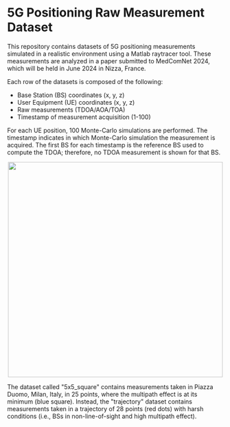 # 5G Positioning Raw Measurement Dataset 
This repository contains datasets of 5G positioning measurements simulated in a realistic environment using a Matlab raytracer tool.
These measurements are analyzed in a paper submitted to MedComNet 2024, which will be held in June 2024 in Nizza, France.

Each row of the datasets is composed of the following:
- Base Station (BS) coordinates (x, y, z)
- User Equipment (UE) coordinates (x, y, z)
- Raw measurements (TDOA/AOA/TOA)
- Timestamp of measurement acquisition (1-100)

For each UE position, 100 Monte-Carlo simulations are performed. The timestamp indicates in which Monte-Carlo simulation the measurement is acquired.
The first BS for each timestamp is the reference BS used to compute the TDOA; therefore, no TDOA measurement is shown for that BS.
<p align="center">
  <img src="https://github.com/Ita97/ICASSP2024_5G_pos_meas/assets/28793450/95bd75bd-5e05-445e-b456-8e47111b804e"  width="500"  /></center>
</p>
The dataset called "5x5_square" contains measurements taken in Piazza Duomo, Milan, Italy, in 25 points, where the multipath effect is at its minimum (blue square).
Instead, the "trajectory" dataset contains measurements taken in a trajectory of 28 points (red dots) with harsh conditions (i.e., BSs in non-line-of-sight and high multipath effect).

